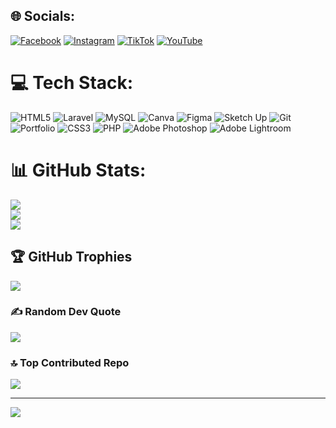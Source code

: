 
## 🌐 Socials:
[![Facebook](https://img.shields.io/badge/Facebook-%231877F2.svg?logo=Facebook&logoColor=white)](https://facebook.com/mbuhsapa) [![Instagram](https://img.shields.io/badge/Instagram-%23E4405F.svg?logo=Instagram&logoColor=white)](https://instagram.com/bayusaktiw_) [![TikTok](https://img.shields.io/badge/TikTok-%23000000.svg?logo=TikTok&logoColor=white)](https://tiktok.com/@bayusktdrmwn) [![YouTube](https://img.shields.io/badge/YouTube-%23FF0000.svg?logo=YouTube&logoColor=white)](https://youtube.com/@COGANZ) 

# 💻 Tech Stack:
![HTML5](https://img.shields.io/badge/html5-%23E34F26.svg?style=for-the-badge&logo=html5&logoColor=white) ![Laravel](https://img.shields.io/badge/laravel-%23FF2D20.svg?style=for-the-badge&logo=laravel&logoColor=white) ![MySQL](https://img.shields.io/badge/mysql-4479A1.svg?style=for-the-badge&logo=mysql&logoColor=white) ![Canva](https://img.shields.io/badge/Canva-%2300C4CC.svg?style=for-the-badge&logo=Canva&logoColor=white) ![Figma](https://img.shields.io/badge/figma-%23F24E1E.svg?style=for-the-badge&logo=figma&logoColor=white) ![Sketch Up](https://img.shields.io/badge/SketchUp-005F9E?style=for-the-badge&logo=sketchup&logoColor=white) ![Git](https://img.shields.io/badge/git-%23F05033.svg?style=for-the-badge&logo=git&logoColor=white) ![Portfolio](https://img.shields.io/badge/Portfolio-%23000000.svg?style=for-the-badge&logo=firefox&logoColor=#FF7139) ![CSS3](https://img.shields.io/badge/css3-%231572B6.svg?style=for-the-badge&logo=css3&logoColor=white) ![PHP](https://img.shields.io/badge/php-%23777BB4.svg?style=for-the-badge&logo=php&logoColor=white) ![Adobe Photoshop](https://img.shields.io/badge/adobe%20photoshop-%2331A8FF.svg?style=for-the-badge&logo=adobe%20photoshop&logoColor=white) ![Adobe Lightroom](https://img.shields.io/badge/Adobe%20Lightroom-31A8FF.svg?style=for-the-badge&logo=Adobe%20Lightroom&logoColor=white)
# 📊 GitHub Stats:
![](https://github-readme-stats.vercel.app/api?username=bayusaktiw12&theme=dark&hide_border=false&include_all_commits=false&count_private=false)<br/>
![](https://nirzak-streak-stats.vercel.app/?user=bayusaktiw12&theme=dark&hide_border=false)<br/>
![](https://github-readme-stats.vercel.app/api/top-langs/?username=bayusaktiw12&theme=dark&hide_border=false&include_all_commits=false&count_private=false&layout=compact)

## 🏆 GitHub Trophies
![](https://github-profile-trophy.vercel.app/?username=bayusaktiw12&theme=radical&no-frame=false&no-bg=true&margin-w=4)

### ✍️ Random Dev Quote
![](https://quotes-github-readme.vercel.app/api?type=horizontal&theme=radical)

### 🔝 Top Contributed Repo
![](https://github-contributor-stats.vercel.app/api?username=bayusaktiw12&limit=5&theme=default&combine_all_yearly_contributions=true)

---
[![](https://visitcount.itsvg.in/api?id=bayusaktiw12&icon=0&color=0)](https://visitcount.itsvg.in)

<!-- Proudly created with GPRM ( https://gprm.itsvg.in ) -->
